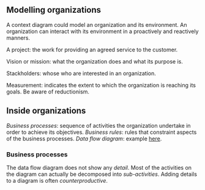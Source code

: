 ## Modelling organizations
A context diagram could model an organization and its environment. An organization can interact with its environment in a proactively and reactively manners.

A project: the work for providing an agreed service to the customer.

Vision or mission: what the organization does and what its purpose is.

Stackholders: whose who are interested in an organization.

Measurement: indicates the extent to which the organization is reaching its goals. Be aware of reductionism.

## Inside organizations
*Business processes*: sequence of activities the organization undertake in order to achieve its objectives.
*Business rules*: rules that constraint aspects of the business processes.
*Data flow diagram*: example [here](https://learn2.open.ac.uk/mod/oucontent/view.php?id=1363986&section=1.2).

### Business processes
The data flow diagram does not show any *detail*.
Most of the activities on the diagram can actually be decomposed into *sub-activities*.
Adding details to a diagram is often *counterproductive*.
